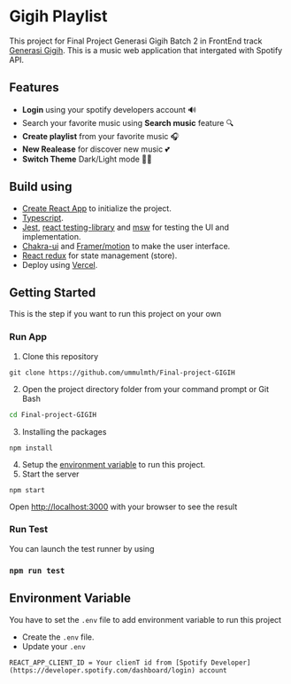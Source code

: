 # Gigih Playlist

This project for Final Project Generasi Gigih Batch 2 in FrontEnd track [Generasi Gigih](https://www.anakbangsabisa.org/generasi-gigih/program). This is a music web application that intergated with Spotify API.

## Features

- **Login** using your spotify developers account 🔊
- Search your favorite music using **Search music** feature 🔍
- **Create playlist** from your favorite music 🎧
- **New Realease** for discover new music 💕
- **Switch Theme** Dark/Light mode 🌚🌞

## Build using

- [Create React App](https://create-react-app.dev/) to initialize the project.
- [Typescript](https://typescriptlang.org).
- [Jest](https://jestjs.io/), [react testing-library](https://testing-library.com/) and [msw](https://mswjs.io/) for testing the UI and implementation.
- [Chakra-ui](https://chakra-ui.com/guides/first-steps) and [Framer/motion](https://www.framer.com/motion/) to make the user interface.
- [React redux](https://react-redux.js.org/) for state management (store).
- Deploy using [Vercel](https://vercel.com/).

## Getting Started

This is the step if you want to run this project on your own

### Run App

1. Clone this repository
```
git clone https://github.com/ummulmth/Final-project-GIGIH
```
2. Open the project directory folder from your command prompt or Git Bash
```bash
cd Final-project-GIGIH
```
3. Installing the packages
```
npm install
```
4. Setup the [environment variable]() to run this project.
5. Start the server
```
npm start
```

Open [http://localhost:3000](http://localhost:3000) with your browser to see the result

### Run Test

You can launch the test runner by using
### `npm run test`

## Environment Variable

You have to set the `.env` file to add environment variable to run this project
- Create the `.env` file.
- Update your `.env` 
```
REACT_APP_CLIENT_ID = Your clienT id from [Spotify Developer](https://developer.spotify.com/dashboard/login) account
```
